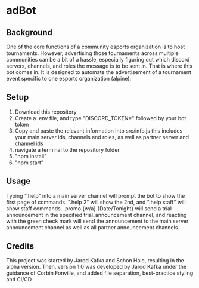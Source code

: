# adBot

## Background

One of the core functions of a community esports organization is to host tournaments. However, advertising those tournaments across multiple communities can be a bit of a hassle, especially figuring out which discord servers, channels, and roles the message is to be sent in. That is where this bot comes in. It is designed to automate the advertisement of a tournament event specific to one esports organization (alpine).

## Setup

1. Download this repository
2. Create a .env file, and type "DISCORD_TOKEN=" followed by your bot token
3. Copy and paste the relevant information into src/info.js
    this includes your main server ids, channels and roles, as well as partner server and channel ids
4. navigate a terminal to the repository folder
5. "npm install"
6. "npm start"

## Usage

Typing ".help" into a main server channel will prompt the bot to show the first page of commands.
".help 2" will show the 2nd, and ".help staff" will show staff commands.
.promo {w/a} {Date/Tonight} will send a trial announcement in the specified trial_announcement channel, and reacting with the green check mark will send the announcement to the main server announcement channel as well as all partner announcement channels.

## Credits

This project was started by Jarod Kafka and Schon Hale, resulting in the alpha version. Then, version 1.0 was developed by Jarod Kafka under the guidance of Corbin Fonville, and added file separation, best-practice styling and CI/CD
